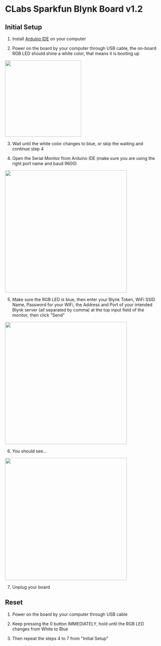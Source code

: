 # CLabs Sparkfun Blynk Board v1.2

## Initial Setup
1. Install [Arduino IDE](https://www.arduino.cc/en/Main/Software) on your computer

2. Power on the board by your computer through USB cable, the on-board RGB LED should shine a white color, that means it is booting up
<img width="250" src="https://user-images.githubusercontent.com/4184020/68332042-e7a41b00-008a-11ea-9ade-aa6f55f5aef4.png"/>

3. Wait until the white color changes to blue, or skip the waiting and continue step 4

4. Open the Serial Monitor from Arduino IDE (make sure you are using the right port name and baud 9600)
<img width="400" src="https://user-images.githubusercontent.com/4184020/68332893-62ba0100-008c-11ea-84b6-a1e996bc948d.png"/>

5. Make sure the RGB LED is blue, then enter your Blynk Token, WiFi SSID Name, Password for your WiFi, the Address and Port of your intended Blynk server (all separated by comma) at the top input field of the monitor, then click "Send"
<img width="400" src="https://user-images.githubusercontent.com/4184020/68333221-fd1a4480-008c-11ea-858c-a7bdf1bfd243.png"/>


6. You should see...
<img width="400" src="https://user-images.githubusercontent.com/4184020/68334121-ccd3a580-008e-11ea-8958-b5b5842959bd.png"/>

7. Unplug your board

## Reset
1. Power on the board by your computer through USB cable

2. Keep pressing the 0 button IMMEDIATELY, hold until the RGB LED changes from White to Blue

3. Then repeat the steps 4 to 7 from "Initial Setup"
